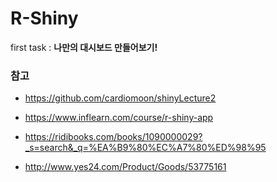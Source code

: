 # R-Shiny

first task : **나만의 대시보드 만들어보기!**

### 참고

* https://github.com/cardiomoon/shinyLecture2

* https://www.inflearn.com/course/r-shiny-app
* https://ridibooks.com/books/1090000029?_s=search&_q=%EA%B9%80%EC%A7%80%ED%98%95

* http://www.yes24.com/Product/Goods/53775161

